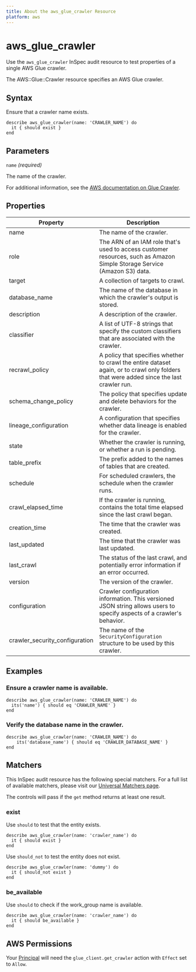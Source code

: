 ```yaml
---
title: About the aws_glue_crawler Resource
platform: aws
---
```


# aws_glue_crawler

Use the `aws_glue_crawler` InSpec audit resource to test properties of a single AWS Glue crawler.

The AWS::Glue::Crawler resource specifies an AWS Glue crawler.

## Syntax

Ensure that a crawler name exists.

    describe aws_glue_crawler(name: 'CRAWLER_NAME') do
      it { should exist }
    end

## Parameters

`name` _(required)_

The name of the crawler.

For additional information, see the [AWS documentation on Glue Crawler](https://docs.aws.amazon.com/AWSCloudFormation/latest/UserGuide/aws-resource-glue-crawler.html).

## Properties

| Property | Description|
| --- | --- |
| name | The name of the crawler. |
| role | The ARN of an IAM role that's used to access customer resources, such as Amazon Simple Storage Service (Amazon S3) data. |
| target | A collection of targets to crawl. |
| database_name | The name of the database in which the crawler's output is stored. |
| description | A description of the crawler. |
| classifier | A list of UTF-8 strings that specify the custom classifiers that are associated with the crawler. |
| recrawl_policy | A policy that specifies whether to crawl the entire dataset again, or to crawl only folders that were added since the last crawler run. |
| schema_change_policy | The policy that specifies update and delete behaviors for the crawler. |
| lineage_configuration | A configuration that specifies whether data lineage is enabled for the crawler. |
| state | Whether the crawler is running, or whether a run is pending. |
| table_prefix | The prefix added to the names of tables that are created. |
| schedule | For scheduled crawlers, the schedule when the crawler runs. |
| crawl_elapsed_time | If the crawler is running, contains the total time elapsed since the last crawl began. |
| creation_time | The time that the crawler was created. |
| last_updated | The time that the crawler was last updated. |
| last_crawl | The status of the last crawl, and potentially error information if an error occurred. |
| version | The version of the crawler. |
| configuration | Crawler configuration information. This versioned JSON string allows users to specify aspects of a crawler's behavior. |
| crawler_security_configuration | The name of the `SecurityConfiguration` structure to be used by this crawler. |

## Examples

### Ensure a crawler name is available.

    describe aws_glue_crawler(name: 'CRAWLER_NAME') do
      its('name') { should eq 'CRAWLER_NAME' }
    end

### Verify the database name in the crawler.

    describe aws_glue_crawler(name: 'CRAWLER_NAME') do
        its('database_name') { should eq 'CRAWLER_DATABASE_NAME' }
    end

## Matchers

This InSpec audit resource has the following special matchers. For a full list of available matchers, please visit our [Universal Matchers page](https://www.inspec.io/docs/reference/matchers/).

The controls will pass if the `get` method returns at least one result.

### exist

Use `should` to test that the entity exists.

    describe aws_glue_crawler(name: 'crawler_name') do
      it { should exist }
    end

Use `should_not` to test the entity does not exist.

    describe aws_glue_crawler(name: 'dummy') do
      it { should_not exist }
    end

### be_available

Use `should` to check if the work_group name is available.

    describe aws_glue_crawler(name: 'crawler_name') do
      it { should be_available }
    end

## AWS Permissions

Your [Principal](https://docs.aws.amazon.com/IAM/latest/UserGuide/intro-structure.html#intro-structure-principal) will need the `glue_client.get_crawler` action with `Effect` set to `Allow`.
